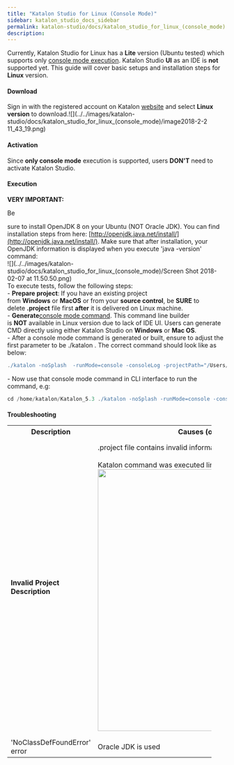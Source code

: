 ```yaml
---
title: "Katalon Studio for Linux (Console Mode)" 
sidebar: katalon_studio_docs_sidebar
permalink: katalon-studio/docs/katalon_studio_for_linux_(console_mode).html 
description: 
---
```

Currently, Katalon Studio for Linux has a **Lite** version (Ubuntu tested) which supports only [console mode execution](https://docs.katalon.com/display/KD/Console+Mode+Execution). Katalon Studio **UI** as an IDE is **not** supported yet. This guide will cover basic setups and installation steps for **Linux** version.

#### **Download**

Sign in with the registered account on Katalon [website](https://www.katalon.com/) and select **Linux version** to download.![](../../images/katalon-studio/docs/katalon_studio_for_linux_(console_mode)/image2018-2-2 11_43_19.png)

#### **Activation**

Since **only console mode** execution is supported, users **DON'T** need to activate Katalon Studio.   

#### **Execution**

**VERY IMPORTANT:**

Be

sure to install OpenJDK 8 on your Ubuntu (NOT Oracle JDK). You can find installation steps from here: [http://openjdk.java.net/install/](http://openjdk.java.net/install/). Make sure that after installation, your OpenJDK information is displayed when you execute 'java -version' command:  
![](../../images/katalon-studio/docs/katalon_studio_for_linux_(console_mode)/Screen Shot 2018-02-07 at 11.50.50.png)  
To execute tests, follow the following steps:  
- **Prepare project**: If you have an existing project from **Windows** or **MacOS** or from your **source control**, be **SURE** to delete **.project** file first **after** it is delivered on Linux machine.  
- **Generate**[console mode command](https://docs.katalon.com/display/KD/Console+Mode+Execution#ConsoleModeExecution-CommandBuilder). This command line builder is **NOT** available in Linux version due to lack of IDE UI. Users can generate CMD directly using either Katalon Studio on **Windows** or **Mac OS**.  
\- After a console mode command is generated or built, ensure to adjust the first parameter to be ./katalon . The correct command should look like as below:

```groovy
./katalon -noSplash  -runMode=console -consoleLog -projectPath="/Users/nguyenvinh/Katalon Studio/WebTesting/WebTesting.prj" -retry=0 -testSuitePath="Test Suites/TS_RegressionTest" -browserType="Chrome (headless)"
```

  
\- Now use that console mode command in CLI interface to run the command, e.g:

```groovy
cd /home/katalon/Katalon_5.3 ./katalon -noSplash -runMode=console -consoleLog -projectPath="/Users/nguyenvinh/Katalon Studio/WebTesting/WebTesting.prj" -retry=0 -testSuitePath="Test Suites/TS_RegressionTest" -browserType="Chrome (headless)"
```

####   
**Troubleshooting**

<table class="wrapped relative-table confluenceTable" style="width: 93.0031%;"><colgroup><col><col><col></colgroup><tbody><tr class="xtr-0"><th class="xtd-0-0 confluenceTh">Description</th><th class="xtd-0-1 confluenceTh">Causes (one of the following)</th><th class="xtd-0-2 confluenceTh" colspan="1">Solutions</th></tr><tr class="xtr-1"><td class="xtd-1-0 confluenceTd"><strong>Invalid Project Description</strong></td><td class="xtd-1-1 confluenceTd"><div class="content-wrapper">.project file contains invalid information.<br><br>Katalon command was executed lines in the SAME folder of project folder <span class="confluence-embedded-file-wrapper confluence-embedded-manual-size"><img class="confluence-embedded-image" width="600" src="../../images/katalon-studio/docs/katalon_studio_for_linux_(console_mode)/Screen Shot 2018-02-02 at 11.07.44.png" data-image-src="/download/attachments/13697253/Screen%20Shot%202018-02-02%20at%2011.07.44.png?version=1&amp;modificationDate=1517544706000&amp;api=v2" data-unresolved-comment-count="0" data-linked-resource-id="13697256" data-linked-resource-version="1" data-linked-resource-type="attachment" data-linked-resource-default-alias="Screen Shot 2018-02-02 at 11.07.44.png" data-base-url="https://docs.katalon.com" data-linked-resource-content-type="image/png" data-linked-resource-container-id="13697253" data-linked-resource-container-version="1"></span></div></td><td class="xtd-1-2 confluenceTd" colspan="1"><div class="content-wrapper">-&nbsp;Delete .project file to let Katalon Studio generate back the valid information<br><br>-&nbsp;Execute commands outside of executed project folder<br><br><span class="confluence-embedded-file-wrapper confluence-embedded-manual-size"><img class="confluence-embedded-image" width="600" src="../../images/katalon-studio/docs/katalon_studio_for_linux_(console_mode)/Screen Shot 2018-02-02 at 11.08.52.png" data-image-src="/download/attachments/13697253/Screen%20Shot%202018-02-02%20at%2011.08.52.png?version=1&amp;modificationDate=1517544729000&amp;api=v2" data-unresolved-comment-count="0" data-linked-resource-id="13697258" data-linked-resource-version="1" data-linked-resource-type="attachment" data-linked-resource-default-alias="Screen Shot 2018-02-02 at 11.08.52.png" data-base-url="https://docs.katalon.com" data-linked-resource-content-type="image/png" data-linked-resource-container-id="13697253" data-linked-resource-container-version="1"></span></div></td></tr><tr class="xtr-2"><td class="xtd-2-0 confluenceTd" colspan="1">'NoClassDefFoundError' error</td><td class="xtd-2-1 confluenceTd" colspan="1">Oracle JDK is used</td><td class="xtd-2-2 confluenceTd" colspan="1">-&nbsp;Uninstall current Oracle JDK - Install Open JDK8 after that: <a class="external-link" href="http://openjdk.java.net/install/" rel="nofollow">http://openjdk.java.net/install/</a>.</td></tr></tbody></table>